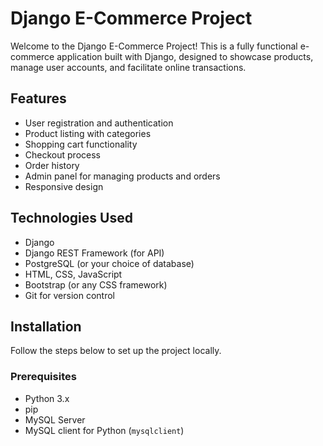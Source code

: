 # Django E-Commerce Project

Welcome to the Django E-Commerce Project! This is a fully functional e-commerce application built with Django, designed to showcase products, manage user accounts, and facilitate online transactions.

## Features

- User registration and authentication
- Product listing with categories
- Shopping cart functionality
- Checkout process
- Order history
- Admin panel for managing products and orders
- Responsive design

## Technologies Used

- Django
- Django REST Framework (for API)
- PostgreSQL (or your choice of database)
- HTML, CSS, JavaScript
- Bootstrap (or any CSS framework)
- Git for version control

## Installation

Follow the steps below to set up the project locally.

### Prerequisites

- Python 3.x
- pip
- MySQL Server
- MySQL client for Python (`mysqlclient`)
